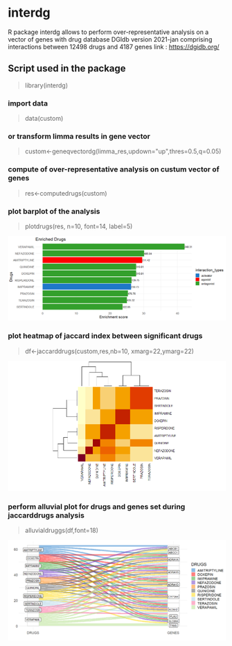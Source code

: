 # interdg


R package interdg allows to perform over-representative analysis on a vector of genes with drug database DGldb version 2021-jan comprising interactions between 12498 drugs and 4187 genes
link : https://dgidb.org/


## Script used in the package

> library(interdg)

### import data

> data(custom)

### or transform limma results in gene vector

> custom<-geneqvectordg(limma_res,updown="up",thres=0.5,q=0.05)


### compute of over-representative analysis on custum vector of genes

> res<-computedrugs(custom)


### plot barplot of the analysis

> plotdrugs(res, n=10, font=14, label=5)

![barplots](https://github.com/cdesterke/interdg/blob/main/baplots.png)


### plot heatmap of jaccard index between significant drugs

> df<-jaccarddrugs(custom,res,nb=10, xmarg=22,ymarg=22)

![heatmap](https://github.com/cdesterke/interdg/blob/main/heatmap.png)

### perform alluvial plot for drugs and genes set during jaccarddrugs analysis

> alluvialdruggs(df,font=18)

![alluvial](https://github.com/cdesterke/interdg/blob/main/alluvial.png)
